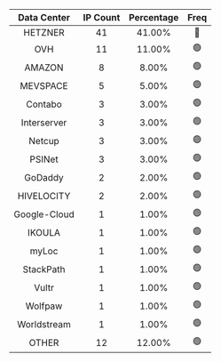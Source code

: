 | Data Center | IP Count | Percentage | Freq |
|:------------:|:--------:|:-----------:|:-----:|
| HETZNER | 41 | 41.00% | 🔴 |
| OVH | 11 | 11.00% | 🟢 |
| AMAZON | 8 | 8.00% | 🟢 |
| MEVSPACE | 5 | 5.00% | 🟢 |
| Contabo | 3 | 3.00% | 🟢 |
| Interserver | 3 | 3.00% | 🟢 |
| Netcup | 3 | 3.00% | 🟢 |
| PSINet | 3 | 3.00% | 🟢 |
| GoDaddy | 2 | 2.00% | 🟢 |
| HIVELOCITY | 2 | 2.00% | 🟢 |
| Google-Cloud | 1 | 1.00% | 🟢 |
| IKOULA | 1 | 1.00% | 🟢 |
| myLoc | 1 | 1.00% | 🟢 |
| StackPath | 1 | 1.00% | 🟢 |
| Vultr | 1 | 1.00% | 🟢 |
| Wolfpaw | 1 | 1.00% | 🟢 |
| Worldstream | 1 | 1.00% | 🟢 |
| OTHER | 12 | 12.00% | 🟢 |